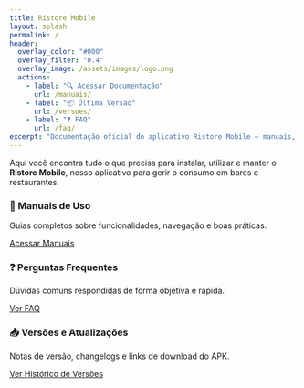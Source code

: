 ```yaml
---
title: Ristore Mobile
layout: splash
permalink: /
header:
  overlay_color: "#000"
  overlay_filter: "0.4"
  overlay_image: /assets/images/logo.png
  actions:
    - label: "🔍 Acessar Documentação"
      url: /manuais/
    - label: "📦 Última Versão"
      url: /versoes/
    - label: "❓ FAQ"
      url: /faq/
excerpt: "Documentação oficial do aplicativo Ristore Mobile — manuais, perguntas frequentes e histórico de versões."
---
```


<section class="feature__wrapper">

Aqui você encontra tudo o que precisa para instalar, utilizar e manter o **Ristore Mobile**, nosso aplicativo para gerir o consumo em bares e restaurantes.


<div class="feature__item">
  <h3>📄 Manuais de Uso</h3>
  <p>Guias completos sobre funcionalidades, navegação e boas práticas.</p>
  <a href="/ristoremobile.docs/manuais/" class="btn">Acessar Manuais</a>
</div>

<div class="feature__item">
  <h3>❓ Perguntas Frequentes</h3>
  <p>Dúvidas comuns respondidas de forma objetiva e rápida.</p>
  <a href="/ristoremobile.docs/faq/" class="btn">Ver FAQ</a>
</div>

<div class="feature__item">
  <h3>📥 Versões e Atualizações</h3>
  <p>Notas de versão, changelogs e links de download do APK.</p>
  <a href="/ristoremobile.docs/versoes/" class="btn">Ver Histórico de Versões</a>
</div>

</section>
